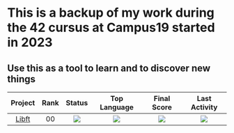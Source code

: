 # This is a backup of my work during the 42 cursus at Campus19 started in 2023
## Use this as a tool to learn and to discover new things

| Project | Rank | Status | Top Language | Final Score | Last Activity |
| :---: | :---: | :---: | :---: | :---: | :---: |
| [Libft](https://github.com/SydenX/42Stud) | 00 | <img src="https://img.shields.io/badge/Forbidden-red?style=flat-square" /> | <img src="https://img.shields.io/github/languages/top/SydenX/00-Libft?label=&style=flat-square" /> | <img src="https://img.shields.io/badge/TBD-red?style=flat-square" /> | <img src="https://img.shields.io/github/last-commit/SydenX/00-Libft?label=&style=flat-square" /> |
